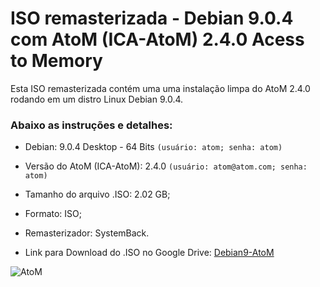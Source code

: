 # ISO remasterizada  - Debian 9.0.4 com AtoM (ICA-AtoM) 2.4.0 Acess to Memory

Esta ISO remasterizada contém uma uma instalação limpa do AtoM 2.4.0 rodando em um distro Linux Debian 9.0.4.

### Abaixo as instruções e detalhes:
* Debian: 9.0.4 Desktop - 64 Bits ``(usuário: atom; senha: atom)``
* Versão do AtoM (ICA-AtoM): 2.4.0 ``(usuário: atom@atom.com; senha: atom)``
* Tamanho do arquivo .ISO: 2.02 GB;
* Formato: ISO;
* Remasterizador: SystemBack.

* Link para Download do .ISO no Google Drive:
[Debian9-AtoM](https://drive.google.com/file/d/11NzajvIfkQgEj4rkowDXia6GEWnTZXx3/view?usp=sharing)

![AtoM](https://static.accesstomemory.org/images/logo-white.png)   
